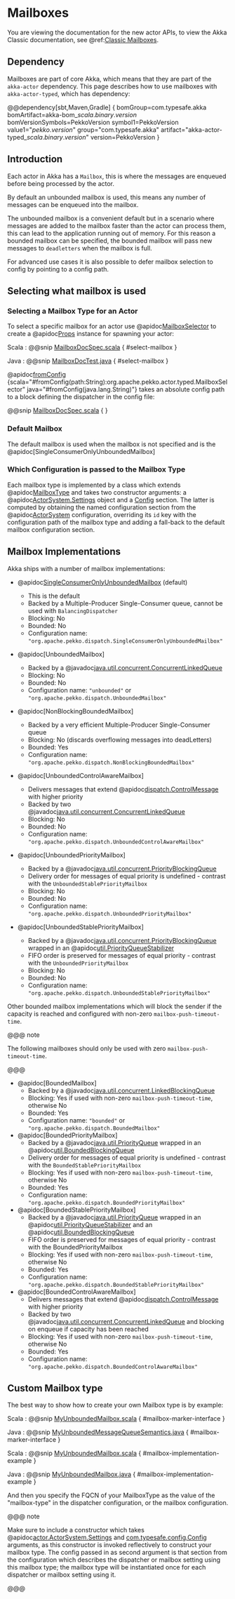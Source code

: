 # Mailboxes

You are viewing the documentation for the new actor APIs, to view the Akka Classic documentation, see @ref:[Classic Mailboxes](../mailboxes.md).

## Dependency

Mailboxes are part of core Akka, which means that they are part of the `akka-actor` dependency. This
page describes how to use mailboxes with `akka-actor-typed`, which has dependency:

@@dependency[sbt,Maven,Gradle] {
  bomGroup=com.typesafe.akka bomArtifact=akka-bom_$scala.binary.version$ bomVersionSymbols=PekkoVersion
  symbol1=PekkoVersion
  value1="$pekko.version$"
  group="com.typesafe.akka"
  artifact="akka-actor-typed_$scala.binary.version$"
  version=PekkoVersion
}

## Introduction 

Each actor in Akka has a `Mailbox`, this is where the messages are enqueued before being processed by the actor.

By default an unbounded mailbox is used, this means any number of messages can be enqueued into the mailbox. 

The unbounded mailbox is a convenient default but in a scenario where messages are added to the mailbox faster
than the actor can process them, this can lead to the application running out of memory.
For this reason a bounded mailbox can be specified, the bounded mailbox will pass new messages to `deadletters` when the
mailbox is full.

For advanced use cases it is also possible to defer mailbox selection to config by pointing to a config path.

## Selecting what mailbox is used

### Selecting a Mailbox Type for an Actor

To select a specific mailbox for an actor use @apidoc[MailboxSelector](MailboxSelector$) to create a @apidoc[Props](typed.Props) instance for spawning your actor:

Scala
:  @@snip [MailboxDocSpec.scala](/akka-actor-typed-tests/src/test/scala/docs/org/apache/pekko/typed/MailboxDocSpec.scala) { #select-mailbox }

Java
:  @@snip [MailboxDocTest.java](/akka-actor-typed-tests/src/test/java/jdocs/org/apache/pekko/typed/MailboxDocTest.java) { #select-mailbox }

@apidoc[fromConfig](MailboxSelector$) {scala="#fromConfig(path:String):org.apache.pekko.actor.typed.MailboxSelector" java="#fromConfig(java.lang.String)"} takes an absolute config path to a block defining the dispatcher in the config file:

@@snip [MailboxDocSpec.scala](/akka-actor-typed-tests/src/test/resources/mailbox-config-sample.conf) { }

### Default Mailbox

The default mailbox is used when the mailbox is not specified and is the @apidoc[SingleConsumerOnlyUnboundedMailbox]

### Which Configuration is passed to the Mailbox Type

Each mailbox type is implemented by a class which extends @apidoc[MailboxType](MailboxType)
and takes two constructor arguments: a @apidoc[ActorSystem.Settings](typed.Settings) object and
a [Config](https://lightbend.github.io/config/latest/api/index.html?com/typesafe/config/Config.html) section. The latter is computed by obtaining the named
configuration section from the @apidoc[ActorSystem](typed.ActorSystem) configuration, overriding its
`id` key with the configuration path of the mailbox type and adding a
fall-back to the default mailbox configuration section.

## Mailbox Implementations

Akka ships with a number of mailbox implementations:

 * 
   @apidoc[SingleConsumerOnlyUnboundedMailbox](SingleConsumerOnlyUnboundedMailbox) (default)
    * This is the default
    * Backed by a Multiple-Producer Single-Consumer queue, cannot be used with `BalancingDispatcher`
    * Blocking: No
    * Bounded: No
    * Configuration name: `"org.apache.pekko.dispatch.SingleConsumerOnlyUnboundedMailbox"`
 * 
   @apidoc[UnboundedMailbox]
    * Backed by a @javadoc[java.util.concurrent.ConcurrentLinkedQueue](java.util.concurrent.ConcurrentLinkedQueue)
    * Blocking: No
    * Bounded: No
    * Configuration name: `"unbounded"` or `"org.apache.pekko.dispatch.UnboundedMailbox"`

 * 
   @apidoc[NonBlockingBoundedMailbox]
    * Backed by a very efficient Multiple-Producer Single-Consumer queue
    * Blocking: No (discards overflowing messages into deadLetters)
    * Bounded: Yes
    * Configuration name: `"org.apache.pekko.dispatch.NonBlockingBoundedMailbox"`
 * 
   @apidoc[UnboundedControlAwareMailbox]
    * Delivers messages that extend @apidoc[dispatch.ControlMessage](dispatch.ControlMessage) with higher priority
    * Backed by two @javadoc[java.util.concurrent.ConcurrentLinkedQueue](java.util.concurrent.ConcurrentLinkedQueue)
    * Blocking: No
    * Bounded: No
    * Configuration name: `"org.apache.pekko.dispatch.UnboundedControlAwareMailbox"`
 * 
   @apidoc[UnboundedPriorityMailbox]
    * Backed by a @javadoc[java.util.concurrent.PriorityBlockingQueue](java.util.concurrent.PriorityBlockingQueue)
    * Delivery order for messages of equal priority is undefined - contrast with the `UnboundedStablePriorityMailbox`
    * Blocking: No
    * Bounded: No
    * Configuration name: `"org.apache.pekko.dispatch.UnboundedPriorityMailbox"`
 * 
   @apidoc[UnboundedStablePriorityMailbox]
    * Backed by a @javadoc[java.util.concurrent.PriorityBlockingQueue](java.util.concurrent.PriorityBlockingQueue) wrapped in an @apidoc[util.PriorityQueueStabilizer](PriorityQueueStabilizer)
    * FIFO order is preserved for messages of equal priority - contrast with the `UnboundedPriorityMailbox`
    * Blocking: No
    * Bounded: No
    * Configuration name: `"org.apache.pekko.dispatch.UnboundedStablePriorityMailbox"`

Other bounded mailbox implementations which will block the sender if the capacity is reached and
configured with non-zero `mailbox-push-timeout-time`. 

@@@ note

The following mailboxes should only be used with zero `mailbox-push-timeout-time`.

@@@

 * @apidoc[BoundedMailbox]
    * Backed by a @javadoc[java.util.concurrent.LinkedBlockingQueue](java.util.concurrent.LinkedBlockingQueue)
    * Blocking: Yes if used with non-zero `mailbox-push-timeout-time`, otherwise No
    * Bounded: Yes
    * Configuration name: `"bounded"` or `"org.apache.pekko.dispatch.BoundedMailbox"`
 * @apidoc[BoundedPriorityMailbox]
    * Backed by a @javadoc[java.util.PriorityQueue](java.util.PriorityQueue) wrapped in an @apidoc[util.BoundedBlockingQueue](BoundedBlockingQueue)
    * Delivery order for messages of equal priority is undefined - contrast with the `BoundedStablePriorityMailbox`
    * Blocking: Yes if used with non-zero `mailbox-push-timeout-time`, otherwise No
    * Bounded: Yes
    * Configuration name: `"org.apache.pekko.dispatch.BoundedPriorityMailbox"`
 * @apidoc[BoundedStablePriorityMailbox]
    * Backed by a @javadoc[java.util.PriorityQueue](java.util.PriorityQueue) wrapped in an @apidoc[util.PriorityQueueStabilizer](PriorityQueueStabilizer) and an @apidoc[util.BoundedBlockingQueue](BoundedBlockingQueue)
    * FIFO order is preserved for messages of equal priority - contrast with the BoundedPriorityMailbox
    * Blocking: Yes if used with non-zero `mailbox-push-timeout-time`, otherwise No
    * Bounded: Yes
    * Configuration name: `"org.apache.pekko.dispatch.BoundedStablePriorityMailbox"`
 * @apidoc[BoundedControlAwareMailbox]
    * Delivers messages that extend @apidoc[dispatch.ControlMessage](dispatch.ControlMessage) with higher priority
    * Backed by two @javadoc[java.util.concurrent.ConcurrentLinkedQueue](java.util.concurrent.ConcurrentLinkedQueue) and blocking on enqueue if capacity has been reached
    * Blocking: Yes if used with non-zero `mailbox-push-timeout-time`, otherwise No
    * Bounded: Yes
    * Configuration name: `"org.apache.pekko.dispatch.BoundedControlAwareMailbox"`

## Custom Mailbox type

The best way to show how to create your own Mailbox type is by example:

Scala
:   @@snip [MyUnboundedMailbox.scala](/docs/src/test/scala/docs/dispatcher/MyUnboundedMailbox.scala) { #mailbox-marker-interface }

Java
:   @@snip [MyUnboundedMessageQueueSemantics.java](/docs/src/test/java/jdocs/dispatcher/MyUnboundedMessageQueueSemantics.java) { #mailbox-marker-interface }


Scala
:   @@snip [MyUnboundedMailbox.scala](/docs/src/test/scala/docs/dispatcher/MyUnboundedMailbox.scala) { #mailbox-implementation-example }

Java
:   @@snip [MyUnboundedMailbox.java](/docs/src/test/java/jdocs/dispatcher/MyUnboundedMailbox.java) { #mailbox-implementation-example }

And then you specify the FQCN of your MailboxType as the value of the "mailbox-type" in the dispatcher
configuration, or the mailbox configuration.

@@@ note

Make sure to include a constructor which takes
@apidoc[actor.ActorSystem.Settings](actor.ActorSystem.Settings) and [com.typesafe.config.Config](https://lightbend.github.io/config/latest/api/index.html?com/typesafe/config/Config.html)
arguments, as this constructor is invoked reflectively to construct your
mailbox type. The config passed in as second argument is that section from
the configuration which describes the dispatcher or mailbox setting using
this mailbox type; the mailbox type will be instantiated once for each
dispatcher or mailbox setting using it.

@@@

